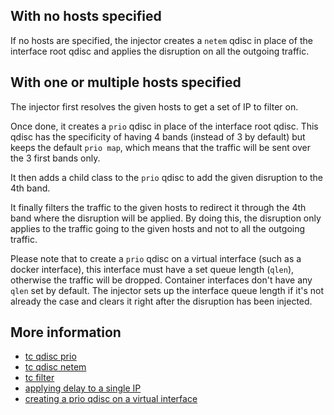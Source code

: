 ## With no hosts specified

If no hosts are specified, the injector creates a `netem` qdisc in place of the interface root qdisc and applies the disruption on all the outgoing traffic.

## With one or multiple hosts specified

The injector first resolves the given hosts to get a set of IP to filter on.

Once done, it creates a `prio` qdisc in place of the interface root qdisc. This qdisc has the specificity of having 4 bands (instead of 3 by default) but keeps the default `prio map`, which means that the traffic will be sent over the 3 first bands only.

It then adds a child class to the `prio` qdisc to add the given disruption to the 4th band.

It finally filters the traffic to the given hosts to redirect it through the 4th band where the disruption will be applied. By doing this, the disruption only applies to the traffic going to the given hosts and not to all the outgoing traffic.

Please note that to create a `prio` qdisc on a virtual interface (such as a docker interface), this interface must have a set queue length (`qlen`), otherwise the traffic will be dropped. Container interfaces don't have any `qlen` set by default. The injector sets up the interface queue length if it's not already the case and clears it right after the disruption has been injected.


## More information

* [tc qdisc prio](https://linux.die.net/man/8/tc-prio)
* [tc qdisc netem](http://man7.org/linux/man-pages/man8/tc-netem.8.html)
* [tc filter](http://man7.org/linux/man-pages/man8/tc-u32.8.html)
* [applying delay to a single IP](https://serverfault.com/questions/389290/using-tc-to-delay-packets-to-only-a-single-ip-address)
* [creating a prio qdisc on a virtual interface](https://github.com/moby/moby/issues/33162#issuecomment-306424194)
